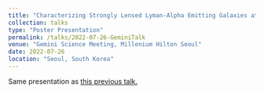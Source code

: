 ```yaml
---
title: "Characterizing Strongly Lensed Lyman-Alpha Emitting Galaxies at z > 4"
collection: talks
type: "Poster Presentation"
permalink: /talks/2022-07-26-GeminiTalk
venue: "Gemini Science Meeting, Millenium Hilton Seoul"
date: 2022-07-26
location: "Seoul, South Korea"
---
```

Same presentation as [this previous talk.](https://astronavarre.github.io/talks/2022-06-15-AASTalk)